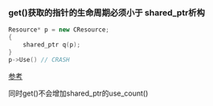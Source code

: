 ### get()获取的指针的生命周期必须小于 shared_ptr析构

```c++
Resource* p = new CResource;  
{  
    shared_ptr q(p);  
}  
p->Use() // CRASH   
```

[参考](https://www.jianshu.com/p/f1925247c14f?from=timeline&isappinstalled=0)

同时get()不会增加shared_ptr的use_count()

